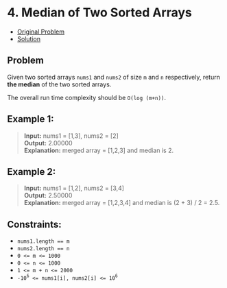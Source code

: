 # 4. Median of Two Sorted Arrays

- [Original Problem](https://leetcode.com/problems/median-of-two-sorted-arrays/description/)
- [Solution](solution-1-javascript)

## Problem

Given two sorted arrays `nums1` and `nums2` of size `m` and `n` respectively, return **the median** of the two sorted arrays.

The overall run time complexity should be `O(log (m+n))`.

## Example 1:

> **Input:** nums1 = [1,3], nums2 = [2]\
> **Output:** 2.00000\
> **Explanation:** merged array = [1,2,3] and median is 2.

## Example 2:

> **Input:** nums1 = [1,2], nums2 = [3,4]\
> **Output:** 2.50000\
> **Explanation:** merged array = [1,2,3,4] and median is (2 + 3) / 2 = 2.5.
 

## Constraints:

- `nums1.length == m`
- `nums2.length == n`
- `0 <= m <= 1000`
- `0 <= n <= 1000`
- `1 <= m + n <= 2000`
- `-10`<sup>`6`</sup>` <= nums1[i], nums2[i] <= 10`<sup>`6`</sup>